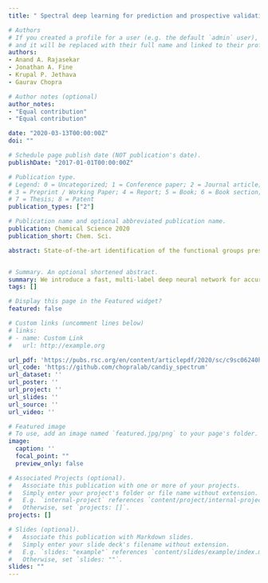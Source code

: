 ```yaml
---
title: " Spectral deep learning for prediction and prospective validation of functional groups"

# Authors
# If you created a profile for a user (e.g. the default `admin` user), write the username (folder name) here 
# and it will be replaced with their full name and linked to their profile.
authors:
- Anand A. Rajasekar
- Jonathan A. Fine
- Krupal P. Jethava
- Gaurav Chopra

# Author notes (optional)
author_notes:
- "Equal contribution"
- "Equal contribution"

date: "2020-03-13T00:00:00Z"
doi: ""

# Schedule page publish date (NOT publication's date).
publishDate: "2017-01-01T00:00:00Z"

# Publication type.
# Legend: 0 = Uncategorized; 1 = Conference paper; 2 = Journal article;
# 3 = Preprint / Working Paper; 4 = Report; 5 = Book; 6 = Book section;
# 7 = Thesis; 8 = Patent
publication_types: ["2"]

# Publication name and optional abbreviated publication name.
publication: Chemical Science 2020
publication_short: Chem. Sci.

abstract: State-of-the-art identification of the functional groups present in an unknown chemical entity requires the expertise of a skilled spectroscopist to analyse and interpret Fourier transform infra-red (FTIR), mass spectroscopy (MS) and/or nuclear magnetic resonance (NMR) data. This process can be time-consuming and error-prone, especially for complex chemical entities that are poorly characterised in the literature, or inefficient to use with synthetic robots producing molecules at an accelerated rate. Herein, we introduce a fast, multi-label deep neural network for accurately identifying all the functional groups of unknown compounds using a combination of FTIR and MS spectra. We do not use any database, pre-established rules, procedures, or peak-matching methods. Our trained neural network reveals patterns typically used by human chemists to identify standard groups. Finally, we experimentally validated our neural network, trained on single compounds, to predict functional groups in compound mixtures. Our methodology showcases practical utility for future use in autonomous analytical detection.


# Summary. An optional shortened abstract.
summary: We introduce a fast, multi-label deep neural network for accurately identifying all the functional groups of unknown compounds using a combination of FTIR and MS spectra.
tags: []

# Display this page in the Featured widget?
featured: false

# Custom links (uncomment lines below)
# links:
# - name: Custom Link
#   url: http://example.org

url_pdf: 'https://pubs.rsc.org/en/content/articlepdf/2020/sc/c9sc06240h'
url_code: 'https://github.com/chopralab/candiy_spectrum'
url_dataset: ''
url_poster: ''
url_project: ''
url_slides: ''
url_source: ''
url_video: ''

# Featured image
# To use, add an image named `featured.jpg/png` to your page's folder. 
image:
  caption: ''
  focal_point: ""
  preview_only: false

# Associated Projects (optional).
#   Associate this publication with one or more of your projects.
#   Simply enter your project's folder or file name without extension.
#   E.g. `internal-project` references `content/project/internal-project/index.md`.
#   Otherwise, set `projects: []`.
projects: []

# Slides (optional).
#   Associate this publication with Markdown slides.
#   Simply enter your slide deck's filename without extension.
#   E.g. `slides: "example"` references `content/slides/example/index.md`.
#   Otherwise, set `slides: ""`.
slides: ""
---
```


<!-- {{% callout note %}}
Click the *Cite* button above to demo the feature to enable visitors to import publication metadata into their reference management software.
{{% /callout %}}

{{% callout note %}}
Create your slides in Markdown - click the *Slides* button to check out the example.
{{% /callout %}}

Supplementary notes can be added here, including [code, math, and images](https://wowchemy.com/docs/writing-markdown-latex/). -->
